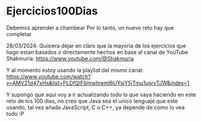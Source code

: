 # Ejercicios100Dias
Debemos aprender a chambear
Por lo tanto, un nuevo reto hay que completar

28/03/2024: 
Quisiera dejar en claro que la mayoria de los ejercicios que hago estan basados o directamente hechos en base al canal de YouTube Shakmuria:
https://www.youtube.com/@Shakmuria

Y al momento estoy usando la playlist del mismo canal:
https://www.youtube.com/watch?v=AMV21d47xHs&list=PLDfQIFbmwhremI6UYsjY5jTmu1usrvTJW&index=1

Y supongo que aqui voy a ir actualizando todo lo que vaya haciendo en este reto de los 100 dias, no creo que Java sea el unico lenguaje que este usando, tal vez añada JavaScript, C o C++, ya depende de como lo vea todo :P
